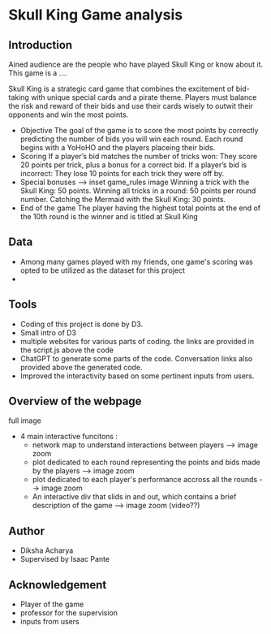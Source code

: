 # Skull King Game analysis

## Introduction

Ained audience are the people who have played Skull King or know about it.
This game is a ....

Skull King is a strategic card game that combines the excitement of bid-taking with unique special cards and a pirate theme. Players must balance the risk and reward of their bids and use their cards wisely to outwit their opponents and win the most points.
- Objective
The goal of the game is to score the most points by correctly predicting the number of bids you will win each round.
Each round begins with a YoHoHO and the players placeing their bids.
- Scoring 
If a player’s bid matches the number of tricks won:
They score 20 points per trick, plus a bonus for a correct bid.
If a player’s bid is incorrect:
They lose 10 points for each trick they were off by.
- Special bonuses --> inset game_rules image
Winning a trick with the Skull King: 50 points.
Winning all tricks in a round: 50 points per round number.
Catching the Mermaid with the Skull King: 30 points.
- End of the game
The player having the highest total points at the end of the 10th round is the winner and is titled at Skull King

## Data
- Among many games played with my friends, one game's scoring was opted to be utilized as the dataset for this project
- 

## Tools
- Coding of this project is done by D3.
- Small intro of D3
- multiple websites for various parts of coding. the links are provided in the script.js above the code
- ChatGPT to generate some parts of the code. Conversation links also provided above the generated code.
- Improved the interactivity based on some pertinent inputs from users.

## Overview of the webpage
full image 
- 4 main interactive funcitons :
    - network map to understand interactions between players --> image zoom
    - plot dedicated to each round representing the points and bids made by the players --> image zoom
    - plot dedicated to each player's performance accross all the rounds --> image zoom
    - An interactive div that slids in and out, which contains a brief description of the game --> image zoom (video??)
## Author
- Diksha Acharya
- Supervised by Isaac Pante
## Acknowledgement
- Player of the game
- professor for the supervision
- inputs from users
